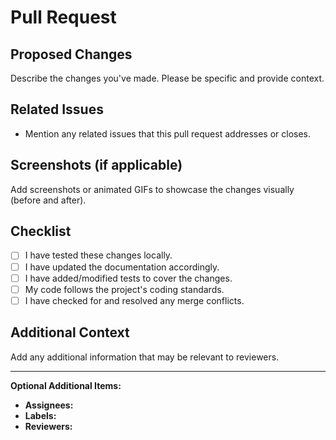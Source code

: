 # Pull Request

## Proposed Changes
Describe the changes you've made. Please be specific and provide context.

## Related Issues
- Mention any related issues that this pull request addresses or closes.

## Screenshots (if applicable)
Add screenshots or animated GIFs to showcase the changes visually (before and after).

## Checklist
- [ ] I have tested these changes locally.
- [ ] I have updated the documentation accordingly.
- [ ] I have added/modified tests to cover the changes.
- [ ] My code follows the project's coding standards.
- [ ] I have checked for and resolved any merge conflicts.

## Additional Context
Add any additional information that may be relevant to reviewers.

---

**Optional Additional Items:**
- **Assignees:**
- **Labels:**
- **Reviewers:**
